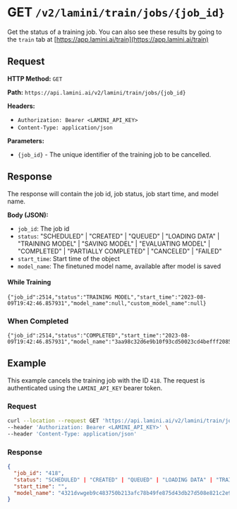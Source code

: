 # GET `/v2/lamini/train/jobs/{job_id}`

Get the status of a training job. You can also see these results by going to the `train` tab at [https://app.lamini.ai/train](https://app.lamini.ai/train)

## Request

**HTTP Method:** `GET`

**Path:** `https://api.lamini.ai/v2/lamini/train/jobs/{job_id}`

**Headers:**

- `Authorization: Bearer <LAMINI_API_KEY>`
- `Content-Type: application/json`

**Parameters:**

- `{job_id}` - The unique identifier of the training job to be cancelled.

## Response

The response will contain the job id, job status, job start time, and model name.

**Body (JSON):**

- `job_id`: The job id
- `status`: "SCHEDULED" | "CREATED" | "QUEUED" | "LOADING DATA" | "TRAINING MODEL" | "SAVING MODEL" | "EVALUATING MODEL" | "COMPLETED" | "PARTIALLY COMPLETED" | "CANCELED" | "FAILED"
- `start_time`: Start time of the object
- `model_name`: The finetuned model name, available after model is saved

#### While Training
```
{"job_id":2514,"status":"TRAINING MODEL","start_time":"2023-08-09T19:42:46.857931","model_name":null,"custom_model_name":null}
```

### When Completed
```
{"job_id":2514,"status":"COMPLETED","start_time":"2023-08-09T19:42:46.857931","model_name":"3aa98c32d6e9b10f93cd50023cd4befff2085705c32adedb73d4dc217592ef78","custom_model_name":""}
```
## Example

This example cancels the training job with the ID `418`. The request is authenticated using the `LAMINI_API_KEY` bearer token.

### Request

```bash
curl --location --request GET 'https://api.lamini.ai/v2/lamini/train/jobs/418' \
--header 'Authorization: Bearer <LAMINI_API_KEY>' \
--header 'Content-Type: application/json'
```

### Response

```json
{
  "job_id": "418",
  "status": "SCHEDULED" | "CREATED" | "QUEUED" | "LOADING DATA" | "TRAINING MODEL" | "SAVING MODEL" | "EVALUATING MODEL" | "COMPLETED" | "CANCELED" | "FAILED",
  "start_time": "",
  "model_name": "4321dvwgeb9c483750b213afc78b49fe875d43db27d508e821c2e92e2701e018",
}
```
